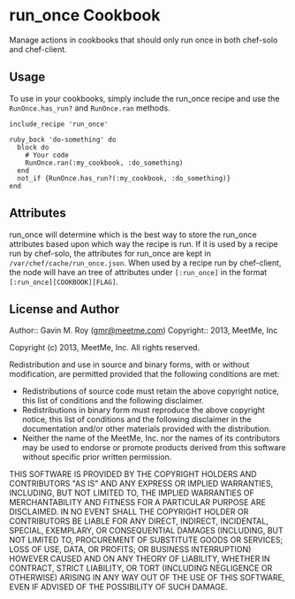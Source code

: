 run_once Cookbook
=================
Manage actions in cookbooks that should only run once in both chef-solo and
chef-client.

Usage
-----
To use in your cookbooks, simply include the run_once recipe and use the
`RunOnce.has_run?` and `RunOnce.ran` methods.

    include_recipe 'run_once'

    ruby_bock 'do-something' do
      block do
        # Your code
        RunOnce.ran(:my_cookbook, :do_something)
      end
      not_if {RunOnce.has_run?(:my_cookbook, :do_something)}
    end

Attributes
----------
run_once will determine which is the best way to store the run_once attributes
based upon which way the recipe is run. If it is used by a recipe run by chef-solo,
the attributes for run_once are kept in `/var/chef/cache/run_once.json`.  When used
by a recipe run by chef-client, the node will have an tree of attributes under
`[:run_once]` in the format `[:run_once][COOKBOOK][FLAG]`.

License and Author
------------------
Author:: Gavin M. Roy (gmr@meetme.com) Copyright:: 2013, MeetMe, Inc

Copyright (c) 2013, MeetMe, Inc.
All rights reserved.

Redistribution and use in source and binary forms, with or without modification,
are permitted provided that the following conditions are met:

 * Redistributions of source code must retain the above copyright notice, this
   list of conditions and the following disclaimer.
 * Redistributions in binary form must reproduce the above copyright notice,
   this list of conditions and the following disclaimer in the documentation
   and/or other materials provided with the distribution.
 * Neither the name of the MeetMe, Inc. nor the names of its
   contributors may be used to endorse or promote products derived from this
   software without specific prior written permission.

THIS SOFTWARE IS PROVIDED BY THE COPYRIGHT HOLDERS AND CONTRIBUTORS "AS IS" AND
ANY EXPRESS OR IMPLIED WARRANTIES, INCLUDING, BUT NOT LIMITED TO, THE IMPLIED
WARRANTIES OF MERCHANTABILITY AND FITNESS FOR A PARTICULAR PURPOSE ARE DISCLAIMED.
IN NO EVENT SHALL THE COPYRIGHT HOLDER OR CONTRIBUTORS BE LIABLE FOR ANY DIRECT,
INDIRECT, INCIDENTAL, SPECIAL, EXEMPLARY, OR CONSEQUENTIAL DAMAGES (INCLUDING,
BUT NOT LIMITED TO, PROCUREMENT OF SUBSTITUTE GOODS OR SERVICES; LOSS OF USE,
DATA, OR PROFITS; OR BUSINESS INTERRUPTION) HOWEVER CAUSED AND ON ANY THEORY OF
LIABILITY, WHETHER IN CONTRACT, STRICT LIABILITY, OR TORT (INCLUDING NEGLIGENCE
OR OTHERWISE) ARISING IN ANY WAY OUT OF THE USE OF THIS SOFTWARE, EVEN IF
ADVISED OF THE POSSIBILITY OF SUCH DAMAGE.